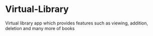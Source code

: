 # Virtual-Library
Virtual library app which provides features such as viewing, addition, deletion and many more of books
